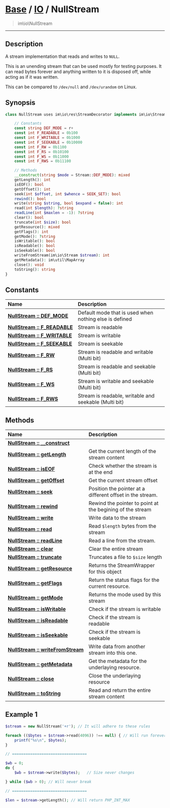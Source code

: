 # [Base](Base.md) / [IO](IO.md) / NullStream
 > im\io\NullStream
____

## Description
A stream implementation that reads and writes to `NULL`.

This is an unending stream that can be used mostly for testing purposes.
It can read bytes forever and anything written to it is disposed off, while acting as if it was written.

This can be compared to `/dev/null` and `/dev/urandom` on Linux.

## Synopsis
```php
class NullStream uses im\io\res\StreamDecorator implements im\io\Stream {

    // Constants
    const string DEF_MODE = r+
    const int F_READABLE = 0b100
    const int F_WRITABLE = 0b1000
    const int F_SEEKABLE = 0b10000
    const int F_RW = 0b1100
    const int F_RS = 0b10100
    const int F_WS = 0b11000
    const int F_RWS = 0b11100

    // Methods
    __construct(string $mode = Stream::DEF_MODE): mixed
    getLength(): int
    isEOF(): bool
    getOffset(): int
    seek(int $offset, int $whence = SEEK_SET): bool
    rewind(): bool
    write(string $string, bool $expand = false): int
    read(int $length): ?string
    readLine(int $maxlen = -1): ?string
    clear(): bool
    truncate(int $size): bool
    getResource(): mixed
    getFlags(): int
    getMode(): ?string
    isWritable(): bool
    isReadable(): bool
    isSeekable(): bool
    writeFromStream(im\io\Stream $stream): int
    getMetadata(): im\util\MapArray
    close(): void
    toString(): string
}
```

## Constants
| Name | Description |
| :--- | :---------- |
| [__NullStream&nbsp;::&nbsp;DEF\_MODE__](IO-NullStream_DEF_MODE.md) | Default mode that is used when nothing else is defined |
| [__NullStream&nbsp;::&nbsp;F\_READABLE__](IO-NullStream_F_READABLE.md) | Stream is readable |
| [__NullStream&nbsp;::&nbsp;F\_WRITABLE__](IO-NullStream_F_WRITABLE.md) | Stream is writable |
| [__NullStream&nbsp;::&nbsp;F\_SEEKABLE__](IO-NullStream_F_SEEKABLE.md) | Stream is seekable |
| [__NullStream&nbsp;::&nbsp;F\_RW__](IO-NullStream_F_RW.md) | Stream is readable and writable (Multi bit) |
| [__NullStream&nbsp;::&nbsp;F\_RS__](IO-NullStream_F_RS.md) | Stream is readable and seekable (Multi bit) |
| [__NullStream&nbsp;::&nbsp;F\_WS__](IO-NullStream_F_WS.md) | Stream is writable and seekable (Multi bit) |
| [__NullStream&nbsp;::&nbsp;F\_RWS__](IO-NullStream_F_RWS.md) | Stream is readable, writable and seekable (Multi bit) |

## Methods
| Name | Description |
| :--- | :---------- |
| [__NullStream&nbsp;::&nbsp;\_\_construct__](IO-NullStream___construct.md) |  |
| [__NullStream&nbsp;::&nbsp;getLength__](IO-NullStream_getLength.md) | Get the current length of the stream content |
| [__NullStream&nbsp;::&nbsp;isEOF__](IO-NullStream_isEOF.md) | Check whether the stream is at the end |
| [__NullStream&nbsp;::&nbsp;getOffset__](IO-NullStream_getOffset.md) | Get the current stream offset |
| [__NullStream&nbsp;::&nbsp;seek__](IO-NullStream_seek.md) | Position the pointer at a different offset in the stream. |
| [__NullStream&nbsp;::&nbsp;rewind__](IO-NullStream_rewind.md) | Rewind the pointer to point at the begining of the stream |
| [__NullStream&nbsp;::&nbsp;write__](IO-NullStream_write.md) | Write data to the stream |
| [__NullStream&nbsp;::&nbsp;read__](IO-NullStream_read.md) | Read `$length` bytes from the stream |
| [__NullStream&nbsp;::&nbsp;readLine__](IO-NullStream_readLine.md) | Read a line from the stream. |
| [__NullStream&nbsp;::&nbsp;clear__](IO-NullStream_clear.md) | Clear the entire stream |
| [__NullStream&nbsp;::&nbsp;truncate__](IO-NullStream_truncate.md) | Truncates a file to `$size` length |
| [__NullStream&nbsp;::&nbsp;getResource__](IO-NullStream_getResource.md) | Returns the StreamWrapper for this object |
| [__NullStream&nbsp;::&nbsp;getFlags__](IO-NullStream_getFlags.md) | Return the status flags for the current resource. |
| [__NullStream&nbsp;::&nbsp;getMode__](IO-NullStream_getMode.md) | Returns the mode used by this stream |
| [__NullStream&nbsp;::&nbsp;isWritable__](IO-NullStream_isWritable.md) | Check if the stream is writable |
| [__NullStream&nbsp;::&nbsp;isReadable__](IO-NullStream_isReadable.md) | Check if the stream is readable |
| [__NullStream&nbsp;::&nbsp;isSeekable__](IO-NullStream_isSeekable.md) | Check if the stream is seekable |
| [__NullStream&nbsp;::&nbsp;writeFromStream__](IO-NullStream_writeFromStream.md) | Write data from another stream into this one. |
| [__NullStream&nbsp;::&nbsp;getMetadata__](IO-NullStream_getMetadata.md) | Get the metadata for the underlaying resource. |
| [__NullStream&nbsp;::&nbsp;close__](IO-NullStream_close.md) | Close the underlaying resource |
| [__NullStream&nbsp;::&nbsp;toString__](IO-NullStream_toString.md) | Read and return the entire stream content |

## Example 1
```php
$stream = new NullStream('+r'); // It will adhere to these rules

foreach (($bytes = $stream->read(4096)) !== null) { // Will run forever
    printf("%s\n", $bytes);
}

// =================================

$wb = 0;
do {
    $wb = $stream->write($bytes);   // Size never changes

} while ($wb > 0); // Will never break

// =================================

$len = $stream->getLength(); // Will return PHP_INT_MAX
```
